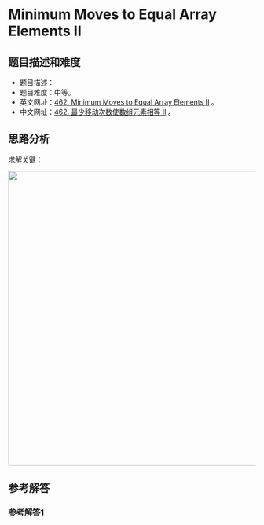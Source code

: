 # Minimum Moves to Equal Array Elements II

## 题目描述和难度
+ 题目描述：
+ 题目难度：中等。
+ 英文网址：[462. Minimum Moves to Equal Array Elements II](https://leetcode.com/problems/minimum-moves-to-equal-array-elements-ii/description/)  。
+ 中文网址：[462. 最少移动次数使数组元素相等 II](https://leetcode-cn.com/problems/minimum-moves-to-equal-array-elements-ii/description/)  。
## 思路分析
求解关键：

<img src="https://liweiwei1419.github.io/images/leetcode-solution/" width="600">

## 参考解答
### 参考解答1

```java

```
